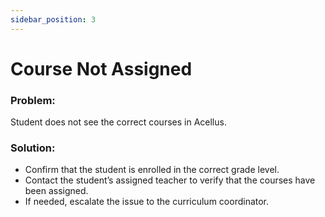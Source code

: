 ```yaml
---
sidebar_position: 3
---
```


# Course Not Assigned

### Problem:
Student does not see the correct courses in Acellus.

### Solution:
- Confirm that the student is enrolled in the correct grade level.
- Contact the student’s assigned teacher to verify that the courses have been assigned.
- If needed, escalate the issue to the curriculum coordinator.